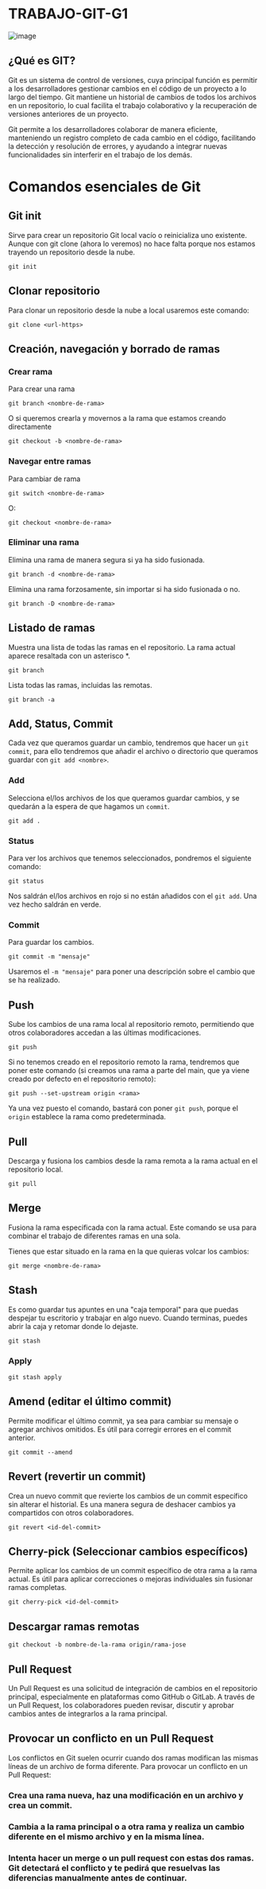 # TRABAJO-GIT-G1

![image](https://github.com/user-attachments/assets/4f26f1a4-856f-4215-8ec8-4ed764ab9a2a)

## ¿Qué es GIT?
Git es un sistema de control de versiones, cuya principal función es permitir a los desarrolladores gestionar cambios en el código de un proyecto a lo largo del tiempo. Git mantiene un historial de cambios de todos los archivos en un repositorio, lo cual facilita el trabajo colaborativo y la recuperación de versiones anteriores de un proyecto.

Git permite a los desarrolladores colaborar de manera eficiente, manteniendo un registro completo de cada cambio en el código, facilitando la detección y resolución de errores, y ayudando a integrar nuevas funcionalidades sin interferir en el trabajo de los demás.

# Comandos esenciales de Git

## Git init
Sirve para crear un repositorio Git local vacío o reinicializa uno existente. Aunque con git clone (ahora lo veremos) no hace falta porque nos estamos trayendo un repositorio desde la nube.

~~~
git init
~~~

## Clonar repositorio

Para clonar un repositorio desde la nube a local usaremos este comando:

~~~
git clone <url-https>
~~~

## Creación, navegación y borrado de ramas

### Crear rama

Para crear una rama

~~~
git branch <nombre-de-rama>
~~~

O si queremos crearla y movernos a la rama que estamos creando directamente

~~~
git checkout -b <nombre-de-rama>
~~~

### Navegar entre ramas

Para cambiar de rama

~~~
git switch <nombre-de-rama>
~~~

O:

~~~
git checkout <nombre-de-rama>
~~~

### Eliminar una rama

Elimina una rama de manera segura si ya ha sido fusionada.

~~~
git branch -d <nombre-de-rama>
~~~

Elimina una rama forzosamente, sin importar si ha sido fusionada o no.

~~~
git branch -D <nombre-de-rama>
~~~

## Listado de ramas

Muestra una lista de todas las ramas en el repositorio. La rama actual aparece resaltada con un asterisco *.
~~~
git branch
~~~

Lista todas las ramas, incluidas las remotas.
~~~
git branch -a
~~~

## Add, Status, Commit

Cada vez que queramos guardar un cambio, tendremos que hacer un `git commit`, para ello tendremos que añadir el archivo o directorio que queramos guardar con `git add <nombre>`.

### Add

Selecciona el/los archivos de los que queramos guardar cambios, y se quedarán a la espera de que hagamos un `commit`.

~~~
git add .
~~~

### Status

Para ver los archivos que tenemos seleccionados, pondremos el siguiente comando:

~~~
git status
~~~

Nos saldrán el/los archivos en rojo si no están añadidos con el `git add`. Una vez hecho saldrán en verde.

### Commit

Para guardar los cambios.

~~~
git commit -m "mensaje"
~~~

Usaremos el `-m "mensaje"` para poner una descripción sobre el cambio que se ha realizado.

## Push

Sube los cambios de una rama local al repositorio remoto, permitiendo que otros colaboradores accedan a las últimas modificaciones.

~~~
git push
~~~

Si no tenemos creado en el repositorio remoto la rama, tendremos que poner este comando (si creamos una rama a parte del main, que ya viene creado por defecto en el repositorio remoto):

~~~
git push --set-upstream origin <rama>
~~~

Ya una vez puesto el comando, bastará con poner `git push`, porque el `origin` establece la rama como predeterminada.

## Pull

Descarga y fusiona los cambios desde la rama remota a la rama actual en el repositorio local.

~~~
git pull
~~~

## Merge
Fusiona la rama especificada con la rama actual. Este comando se usa para combinar el trabajo de diferentes ramas en una sola.

Tienes que estar situado en la rama en la que quieras volcar los cambios:

~~~
git merge <nombre-de-rama>
~~~

## Stash
Es como guardar tus apuntes en una "caja temporal" para que puedas despejar tu escritorio y trabajar en algo nuevo. Cuando terminas, puedes abrir la caja y retomar donde lo dejaste.
~~~
git stash
~~~

### Apply

~~~
git stash apply
~~~

## Amend (editar el último commit)
Permite modificar el último commit, ya sea para cambiar su mensaje o agregar archivos omitidos. Es útil para corregir errores en el commit anterior.

~~~
git commit --amend
~~~

## Revert (revertir un commit)
Crea un nuevo commit que revierte los cambios de un commit específico sin alterar el historial. Es una manera segura de deshacer cambios ya compartidos con otros colaboradores.

~~~
git revert <id-del-commit>
~~~

## Cherry-pick (Seleccionar cambios específicos)
Permite aplicar los cambios de un commit específico de otra rama a la rama actual. Es útil para aplicar correcciones o mejoras individuales sin fusionar ramas completas.

~~~
git cherry-pick <id-del-commit>
~~~

## Descargar ramas remotas

~~~
git checkout -b nombre-de-la-rama origin/rama-jose
~~~

## Pull Request
Un Pull Request es una solicitud de integración de cambios en el repositorio principal, especialmente en plataformas como GitHub o GitLab. A través de un Pull Request, los colaboradores pueden revisar, discutir y aprobar cambios antes de integrarlos a la rama principal.

## Provocar un conflicto en un Pull Request
Los conflictos en Git suelen ocurrir cuando dos ramas modifican las mismas líneas de un archivo de forma diferente. Para provocar un conflicto en un Pull Request:

### Crea una rama nueva, haz una modificación en un archivo y crea un commit.
### Cambia a la rama principal o a otra rama y realiza un cambio diferente en el mismo archivo y en la misma línea.
### Intenta hacer un merge o un pull request con estas dos ramas. Git detectará el conflicto y te pedirá que resuelvas las diferencias manualmente antes de continuar.
